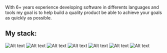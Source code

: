 
With 6+ years experience developing software in differents languages and tools my goal is to help build a quality product 
be able to achieve your goals as quickly as possible.

## My stack: 

![Alt text](https://img.shields.io/badge/mac%20os-A6A9AA?style=for-the-badge&logo=apple&logoColor=white "Macbook Pro M1")
![Alt text](https://img.shields.io/badge/WebStorm-1DA1F2?style=for-the-badge&logo=WebStorm&logoColor=white "Web Storm")
![Alt text](https://img.shields.io/badge/Rider-E50914?style=for-the-badge&logo=Rider&logoColor=white "Rider")
![Alt text](https://img.shields.io/badge/GitKraken-36a9ae?style=for-the-badge&logo=gumroad&logoColor=white "Git Kraken")
![Alt text](https://img.shields.io/badge/Slack-4A154B?style=for-the-badge&logo=slack&logoColor=white "Slack")
![Alt text](https://img.shields.io/badge/Jira-0052CC?style=for-the-badge&logo=Jira&logoColor=white "Jira")
![Alt text](https://img.shields.io/badge/Postman-E97627?style=for-the-badge&logo=Tableau&logoColor=white "Postman")
